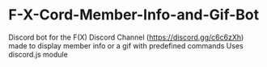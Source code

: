# F-X-Cord-Member-Info-and-Gif-Bot
Discord bot for the F(X) Discord Channel (https://discord.gg/c6c6zXh) made to display member info or a gif with predefined commands
Uses discord.js module
